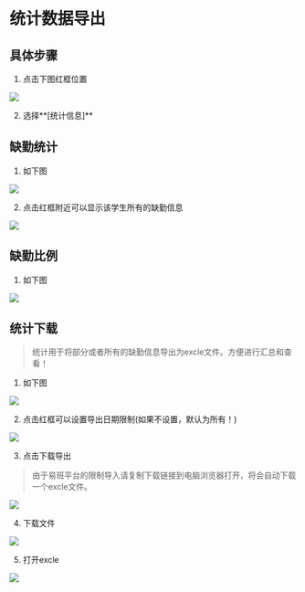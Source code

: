 # 统计数据导出

## 具体步骤
1. 点击下图红框位置

![](../pics/IMG_3443.PNG) 

2. 选择**[统计信息]**

## 缺勤统计
1. 如下图

![](../pics/QQ20190908-205255.png)

2. 点击红框附近可以显示该学生所有的缺勤信息

![](../pics/QQ20190914-105903.png)

## 缺勤比例
1. 如下图

![](../pics/QQ20190908-205428.png)

## 统计下载

> 统计用于将部分或者所有的缺勤信息导出为excle文件。方便进行汇总和查看！

1. 如下图

![](../pics/QQ20190908-205541.png)

2. 点击红框可以设置导出日期限制(如果不设置，默认为所有！)

![](../pics/QQ20190908-205607.png)

3. 点击下载导出

> 由于易班平台的限制导入请复制下载链接到电脑浏览器打开，将会自动下载一个excle文件。

![](../pics/QQ20190908-205734.png)

4. 下载文件

![](../pics/QQ20190908-205906.png)

5. 打开excle

![](../pics/QQ20190908-210001.png)
